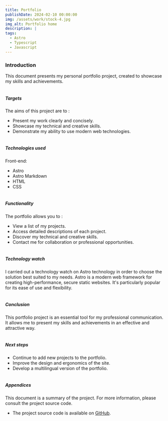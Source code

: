 ```yaml
---
title: Portfolio
publishDate: 2024-02-10 00:00:00
img: /assets/work/stock-4.jpg
img_alt: Portfolio home
description: |
tags:
  - Astro
  - Typescript
  - Javascript
---
```


### Introduction
This document presents my personal portfolio project, created to showcase my skills and achievements.
<br><br>

##### Targets
The aims of this project are to :
- Present my work clearly and concisely.
- Showcase my technical and creative skills.
- Demonstrate my ability to use modern web technologies.
<br><br>

##### Technologies used
Front-end:
- Astro
- Astro Markdown
- HTML
- CSS
<br><br>

##### Functionality
The portfolio allows you to :
- View a list of my projects.
- Access detailed descriptions of each project.
- Discover my technical and creative skills.
- Contact me for collaboration or professional opportunities.
<br><br>

##### Technology watch
I carried out a technology watch on Astro technology in order to choose the solution best suited to my needs. Astro is a modern web framework for creating high-performance, secure static websites. It's particularly popular for its ease of use and flexibility.
<br><br>

##### Conclusion
This portfolio project is an essential tool for my professional communication. It allows me to present my skills and achievements in an effective and attractive way.
<br><br>

##### Next steps
- Continue to add new projects to the portfolio.
- Improve the design and ergonomics of the site.
- Develop a multilingual version of the portfolio.
<br><br>

##### Appendices
This document is a summary of the project. For more information, please consult the project source code.
- The project source code is available on [GitHub](https://github.com/Redcroow/portfolio-pro).